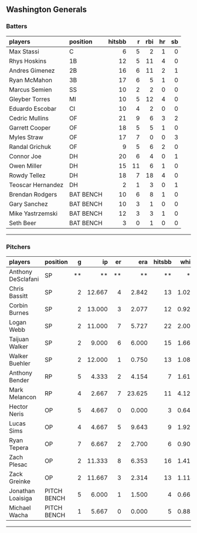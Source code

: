 ## Washington Generals

### Batters

 
|players           |position  | hitsbb|  r| rbi| hr| sb| 
|:-----------------|:---------|------:|--:|---:|--:|--:| 
|Max Stassi        |C         |      6|  5|   2|  1|  0| 
|Rhys Hoskins      |1B        |     12|  5|  11|  4|  0| 
|Andres Gimenez    |2B        |     16|  6|  11|  2|  1| 
|Ryan McMahon      |3B        |     17|  6|   5|  1|  0| 
|Marcus Semien     |SS        |     10|  2|   2|  0|  0| 
|Gleyber Torres    |MI        |     10|  5|  12|  4|  0| 
|Eduardo Escobar   |CI        |     10|  4|   2|  0|  0| 
|Cedric Mullins    |OF        |     21|  9|   6|  3|  2| 
|Garrett Cooper    |OF        |     18|  5|   5|  1|  0| 
|Myles Straw       |OF        |     17|  7|   0|  0|  3| 
|Randal Grichuk    |OF        |      9|  5|   6|  2|  0| 
|Connor Joe        |DH        |     20|  6|   4|  0|  1| 
|Owen Miller       |DH        |     15| 11|   6|  1|  0| 
|Rowdy Tellez      |DH        |     18|  7|  18|  4|  0| 
|Teoscar Hernandez |DH        |      2|  1|   3|  0|  1| 
|Brendan Rodgers   |BAT BENCH |     10|  6|   8|  1|  0| 
|Gary Sanchez      |BAT BENCH |     10|  3|   1|  0|  0| 
|Mike Yastrzemski  |BAT BENCH |     12|  3|   3|  1|  0| 
|Seth Beer         |BAT BENCH |      3|  0|   1|  0|  0| 


* * *

### Pitchers

 
|players            |position    |  g|     ip| er|    era| hitsbb|  whip| so|  w| sv| 
|:------------------|:-----------|--:|------:|--:|------:|------:|-----:|--:|--:|--:| 
|Anthony DeSclafani |SP          | **|     **| **|     **|     **|    **| **| **| **| 
|Chris Bassitt      |SP          |  2| 12.667|  4|  2.842|     13| 1.026| 12|  1|  0| 
|Corbin Burnes      |SP          |  2| 13.000|  3|  2.077|     12| 0.923| 17|  0|  0| 
|Logan Webb         |SP          |  2| 11.000|  7|  5.727|     22| 2.000| 10|  2|  0| 
|Taijuan Walker     |SP          |  2|  9.000|  6|  6.000|     15| 1.667|  3|  0|  0| 
|Walker Buehler     |SP          |  2| 12.000|  1|  0.750|     13| 1.083| 11|  2|  0| 
|Anthony Bender     |RP          |  5|  4.333|  2|  4.154|      7| 1.615|  6|  0|  2| 
|Mark Melancon      |RP          |  4|  2.667|  7| 23.625|     11| 4.125|  1|  0|  2| 
|Hector Neris       |OP          |  5|  4.667|  0|  0.000|      3| 0.643|  6|  0|  0| 
|Lucas Sims         |OP          |  4|  4.667|  5|  9.643|      9| 1.929|  4|  1|  0| 
|Ryan Tepera        |OP          |  7|  6.667|  2|  2.700|      6| 0.900|  4|  1|  1| 
|Zach Plesac        |OP          |  2| 11.333|  8|  6.353|     16| 1.412|  8|  0|  0| 
|Zack Greinke       |OP          |  2| 11.667|  3|  2.314|     13| 1.114|  4|  0|  0| 
|Jonathan Loaisiga  |PITCH BENCH |  5|  6.000|  1|  1.500|      4| 0.667|  6|  0|  0| 
|Michael Wacha      |PITCH BENCH |  1|  5.667|  0|  0.000|      5| 0.882|  2|  1|  0| 


* * *


